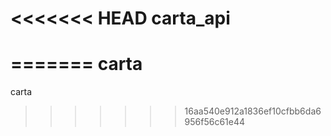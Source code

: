 <<<<<<< HEAD
carta_api
=========
=======
carta
=====

carta
>>>>>>> 16aa540e912a1836ef10cfbb6da6956f56c61e44
